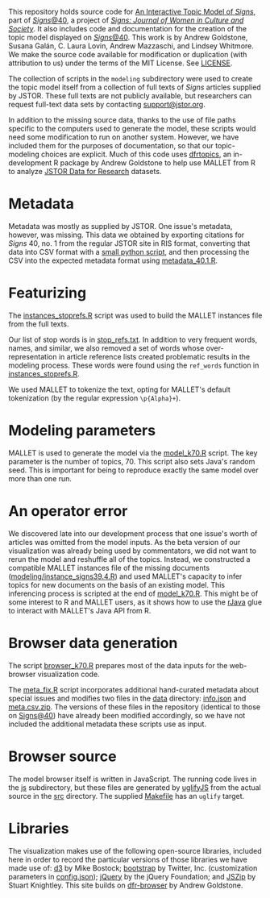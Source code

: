 
This repository holds source code for [An Interactive Topic Model of *Signs*][s40], part of [*Signs*@40](http://signsat40.signsjournal.org), a project of [*Signs: Journal of Women in Culture and Society*](http://signsjournal.org). It also includes code and documentation for the creation of the topic model displayed on [*Signs*@40][s40]. This work is by Andrew Goldstone, Susana Galán, C. Laura Lovin, Andrew Mazzaschi, and Lindsey Whitmore. We make the source code available for modification or duplication (with attribution to us) under the terms of the MIT License. See [LICENSE](LICENSE).

The collection of scripts in the `modeling` subdirectory were used to create the topic model itself from a collection of full texts of *Signs* articles supplied by JSTOR. These full texts are not publicly available, but researchers can request full-text data sets by contacting <support@jstor.org>. 

In addition to the missing source data, thanks to the use of file paths specific to the computers used to generate the model, these scripts would need some modification to run on another system. However, we have included them for the purposes of documentation, so that our topic-modeling choices are explicit. Much of this code uses [dfrtopics](http://github.com/agoldst/dfrtopics), an in-development R package by Andrew Goldstone to help use MALLET from R to analyze [JSTOR Data for Research][dfr] datasets.

# Metadata

Metadata was mostly as supplied by JSTOR. One issue's metadata, however, was missing. This data we obtained by exporting citations for *Signs* 40, no. 1 from the regular JSTOR site in RIS format, converting that data into CSV format with a [small python script](https://github.com/agoldst/mla14/blob/master/mlaib2014/aggregate_ris.py), and then processing the CSV into the expected metadata format using [metadata_40.1.R](modeling/metadata_40.1.R).

# Featurizing

The [instances_stoprefs.R][inst] script was used to build the MALLET instances file from the full texts.

Our list of stop words is in [stop_refs.txt](modeling/stoplist/stop_refs.txt). In addition to very frequent words, names, and similar, we also removed a set of words whose over-representation in article reference lists created problematic results in the modeling process. These words were found using the `ref_words` function in [instances_stoprefs.R][inst]. 

We used MALLET to tokenize the text, opting for MALLET's default tokenization (by the regular expression `\p{Alpha}+`).

# Modeling parameters

MALLET is used to generate the model via the [model_k70.R][model] script. The key parameter is the number of topics, 70. This script also sets Java's random seed. This is important for being to reproduce exactly the same model over more than one run.

# An operator error

We discovered late into our development process that one issue's worth of articles was omitted from the model inputs. As the beta version of our visualization was already being used by commentators, we did not want to rerun the model and reshuffle all of the topics. Instead, we constructed a compatible MALLET instances file of the missing documents ([modeling/instance_signs39.4.R](modeling/instance_signs39.4.R)) and used MALLET's capacity to infer topics for new documents on the basis of an existing model. This inferencing process is scripted at the end of [model_k70.R][model]. This might be of some interest to R and MALLET users, as it shows how to use the [rJava](http://www.rforge.net/rJava/) glue to interact with MALLET's Java API from R. 

# Browser data generation

The script [browser_k70.R](modeling/browser_k70.R) prepares most of the data inputs for the web-browser visualization code.

The [meta_fix.R](modeling/meta_fix.R) script incorporates additional hand-curated metadata about special issues and modifies two files in the [data](data/) directory: [info.json](data/info.json) and [meta.csv.zip](data/meta.csv.zip). The versions of these files in the repository (identical to those on [Signs@40][s40]) have already been modified accordingly, so we have not included the additional metadata these scripts use as input.

# Browser source

The model browser itself is written in JavaScript. The running code lives in the [js](js/) subdirectory, but these files are generated by [uglifyJS](http://github.com/mishoo/UglifyJS2) from the actual source in the [src](src/) directory. The supplied [Makefile](Makefile) has an `uglify` target. 

# Libraries

The visualization makes use of the following open-source libraries, included here in order to record the particular versions of those libraries we have made use of: 
[d3](http://d3js.org) by Mike Bostock;
[bootstrap](http://getbootstrap.com/) by Twitter, Inc. (customization parameters in [config.json](config.json));
[jQuery](http://jquery.com) by the jQuery Foundation; and
[JSZip](http://stuk.github.io/jszip/) by Stuart Knightley. 
This site builds on [dfr-browser](http://agoldst.github.io/dfr-browser/) by
Andrew Goldstone. 

[s40]: http://signsat40.signsjournal.org/topic-model
[inst]: modeling/instances_stoprefs.R
[model]: modeling/model_k70.R
[dfr]: http://dfr.jstor.org
